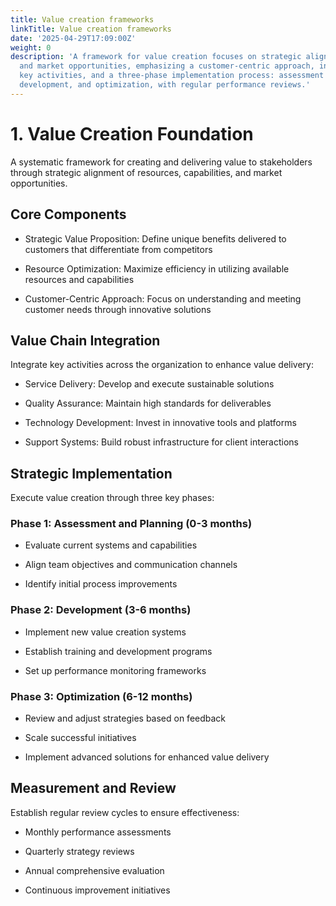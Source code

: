 ```yaml
---
title: Value creation frameworks
linkTitle: Value creation frameworks
date: '2025-04-29T17:09:00Z'
weight: 0
description: 'A framework for value creation focuses on strategic alignment of resources
  and market opportunities, emphasizing a customer-centric approach, integration of
  key activities, and a three-phase implementation process: assessment and planning,
  development, and optimization, with regular performance reviews.'
---
```



# 1. Value Creation Foundation

A systematic framework for creating and delivering value to stakeholders through strategic alignment of resources, capabilities, and market opportunities.

## Core Components

- Strategic Value Proposition: Define unique benefits delivered to customers that differentiate from competitors

- Resource Optimization: Maximize efficiency in utilizing available resources and capabilities

- Customer-Centric Approach: Focus on understanding and meeting customer needs through innovative solutions

## Value Chain Integration

Integrate key activities across the organization to enhance value delivery:

- Service Delivery: Develop and execute sustainable solutions

- Quality Assurance: Maintain high standards for deliverables

- Technology Development: Invest in innovative tools and platforms

- Support Systems: Build robust infrastructure for client interactions

## Strategic Implementation

Execute value creation through three key phases:

### Phase 1: Assessment and Planning (0-3 months)

- Evaluate current systems and capabilities

- Align team objectives and communication channels

- Identify initial process improvements

### Phase 2: Development (3-6 months)

- Implement new value creation systems

- Establish training and development programs

- Set up performance monitoring frameworks

### Phase 3: Optimization (6-12 months)

- Review and adjust strategies based on feedback

- Scale successful initiatives

- Implement advanced solutions for enhanced value delivery

## Measurement and Review

Establish regular review cycles to ensure effectiveness:

- Monthly performance assessments

- Quarterly strategy reviews

- Annual comprehensive evaluation

- Continuous improvement initiatives